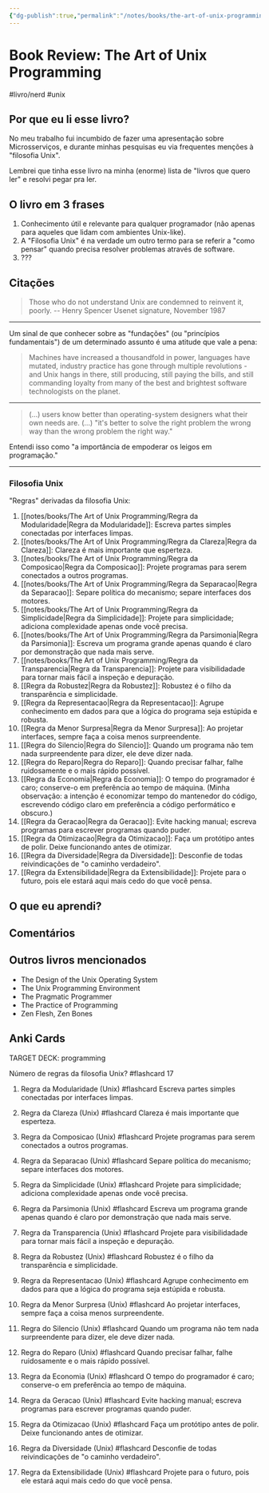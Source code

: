 ```yaml
---
{"dg-publish":true,"permalink":"/notes/books/the-art-of-unix-programming/index/","dgHomeLink":true,"dgPassFrontmatter":false}
---
```


# Book Review: The Art of Unix Programming

#livro/nerd #unix

## Por que eu li esse livro?

No meu trabalho fui incumbido de fazer uma apresentação sobre Microsserviços, e durante minhas pesquisas eu via frequentes menções à "filosofia Unix".

Lembrei que tinha esse livro na minha (enorme) lista de "livros que quero ler" e resolvi pegar pra ler.

## O livro em 3 frases

1. Conhecimento útil e relevante para qualquer programador (não apenas para aqueles que lidam com ambientes Unix-like).
2. A "Filosofia Unix" é na verdade um outro termo para se referir a "como pensar" quando precisa resolver problemas através de software.
3. ???

## Citações

> Those who do not understand Unix are condemned to reinvent it, poorly.
-- Henry Spencer Usenet signature, November 1987

---

Um sinal de que conhecer sobre as "fundações" (ou "princípios fundamentais") de um determinado assunto é uma atitude que vale a pena:

> Machines have increased a thousandfold in power, languages have mutated, industry practice has gone through multiple revolutions - and Unix hangs in there, still producing, still paying the bills, and still commanding loyalty from many of the best and brightest software technologists on the planet.

---

> (...) users know better than operating-system designers what their own needs are.
> (...) "it's better to solve the right problem the wrong way than the wrong problem the right way."

Entendi isso como "a importância de empoderar os leigos em programação."

---

### Filosofia Unix

"Regras" derivadas da filosofia Unix:

1. [[notes/books/The Art of Unix Programming/Regra da Modularidade|Regra da Modularidade]]: Escreva partes simples conectadas por interfaces limpas.
2. [[notes/books/The Art of Unix Programming/Regra da Clareza|Regra da Clareza]]: Clareza é mais importante que esperteza.
3. [[notes/books/The Art of Unix Programming/Regra da Composicao|Regra da Composicao]]: Projete programas para serem conectados a outros programas.
4. [[notes/books/The Art of Unix Programming/Regra da Separacao|Regra da Separacao]]: Separe política do mecanismo; separe interfaces dos motores.
5. [[notes/books/The Art of Unix Programming/Regra da Simplicidade|Regra da Simplicidade]]: Projete para simplicidade; adiciona complexidade apenas onde você precisa.
6. [[notes/books/The Art of Unix Programming/Regra da Parsimonia|Regra da Parsimonia]]: Escreva um programa grande apenas quando é claro por demonstração que nada mais serve.
7. [[notes/books/The Art of Unix Programming/Regra da Transparencia|Regra da Transparencia]]: Projete para visibilidadade para tornar mais fácil a inspeção e depuração.
8. [[Regra da Robustez|Regra da Robustez]]: Robustez é o filho da transparência e simplicidade.
9. [[Regra da Representacao|Regra da Representacao]]: Agrupe conhecimento em dados para que a lógica do programa seja estúpida e robusta.
10. [[Regra da Menor Surpresa|Regra da Menor Surpresa]]: Ao projetar interfaces, sempre faça a coisa menos surpreendente.
11. [[Regra do Silencio|Regra do Silencio]]: Quando um programa não tem nada surpreendente para dizer, ele deve dizer nada.
12. [[Regra do Reparo|Regra do Reparo]]: Quando precisar falhar, falhe ruidosamente e o mais rápido possível.
13. [[Regra da Economia|Regra da Economia]]: O tempo do programador é caro; conserve-o em preferência ao tempo de máquina. (Minha observação: a intenção é economizar tempo do mantenedor do código, escrevendo código claro em preferência a código performático e obscuro.)
14. [[Regra da Geracao|Regra da Geracao]]: Evite hacking manual; escreva programas para escrever programas quando puder.
15. [[Regra da Otimizacao|Regra da Otimizacao]]: Faça um protótipo antes de polir. Deixe funcionando antes de otimizar.
16. [[Regra da Diversidade|Regra da Diversidade]]: Desconfie de todas reivindicações de "o caminho verdadeiro".
17. [[Regra da Extensibilidade|Regra da Extensibilidade]]: Projete para o futuro, pois ele estará aqui mais cedo do que você pensa.


## O que eu aprendi?

## Comentários

## Outros livros mencionados

- The Design of the Unix Operating System
- The Unix Programming Environment
- The Pragmatic Programmer
- The Practice of Programming
- Zen Flesh, Zen Bones


## Anki Cards

TARGET DECK: programming

Número de regras da filosofia Unix? #flashcard 
17
<!--ID: 1627938988782-->


1. Regra da Modularidade (Unix) #flashcard 
Escreva partes simples conectadas por interfaces limpas.
<!--ID: 1627938988787-->


2. Regra da Clareza (Unix) #flashcard 
Clareza é mais importante que esperteza.
<!--ID: 1627938988791-->


3. Regra da Composicao (Unix) #flashcard 
Projete programas para serem conectados a outros programas.
<!--ID: 1627938988795-->


4. Regra da Separacao (Unix) #flashcard 
Separe política do mecanismo; separe interfaces dos motores.
<!--ID: 1627938988799-->


5. Regra da Simplicidade (Unix) #flashcard 
Projete para simplicidade; adiciona complexidade apenas onde você precisa.
<!--ID: 1627938988803-->


6. Regra da Parsimonia (Unix) #flashcard 
Escreva um programa grande apenas quando é claro por demonstração que nada mais serve.
<!--ID: 1627938988807-->


7. Regra da Transparencia (Unix) #flashcard 
Projete para visibilidadade para tornar mais fácil a inspeção e depuração.
<!--ID: 1627938988811-->


8. Regra da Robustez (Unix) #flashcard 
Robustez é o filho da transparência e simplicidade.
<!--ID: 1627938988815-->


9. Regra da Representacao (Unix) #flashcard 
Agrupe conhecimento em dados para que a lógica do programa seja estúpida e robusta.
<!--ID: 1627938988819-->


10. Regra da Menor Surpresa (Unix) #flashcard 
Ao projetar interfaces, sempre faça a coisa menos surpreendente.
<!--ID: 1627938988823-->


11. Regra do Silencio (Unix) #flashcard 
Quando um programa não tem nada surpreendente para dizer, ele deve dizer nada.
<!--ID: 1627938988827-->


12. Regra do Reparo (Unix) #flashcard 
Quando precisar falhar, falhe ruidosamente e o mais rápido possível.
<!--ID: 1627938988831-->


13. Regra da Economia (Unix) #flashcard 
O tempo do programador é caro; conserve-o em preferência ao tempo de máquina.
<!--ID: 1627938988835-->


14. Regra da Geracao (Unix) #flashcard 
Evite hacking manual; escreva programas para escrever programas quando puder.
<!--ID: 1627938988839-->


15. Regra da Otimizacao (Unix) #flashcard 
Faça um protótipo antes de polir. Deixe funcionando antes de otimizar.
<!--ID: 1627938988844-->


16. Regra da Diversidade (Unix) #flashcard 
Desconfie de todas reivindicações de "o caminho verdadeiro".
<!--ID: 1627938988848-->


17. Regra da Extensibilidade (Unix) #flashcard 
Projete para o futuro, pois ele estará aqui mais cedo do que você pensa.
<!--ID: 1627938988852-->


